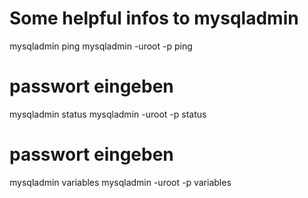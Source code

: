 # Some helpful infos to mysqladmin

mysqladmin ping 
mysqladmin -uroot -p ping 
# passwort eingeben

mysqladmin status 
mysqladmin -uroot -p status 
# passwort eingeben 

mysqladmin variables 
mysqladmin -uroot -p variables 

